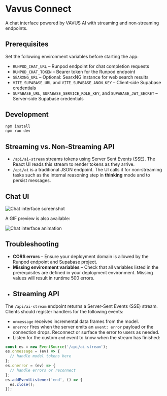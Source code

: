 # Vavus Connect

A chat interface powered by VAVUS AI with streaming and non‑streaming endpoints.

## Prerequisites

Set the following environment variables before starting the app:

- `RUNPOD_CHAT_URL` – Runpod endpoint for chat completion requests
- `RUNPOD_CHAT_TOKEN` – Bearer token for the Runpod endpoint
- `SEARXNG_URL` – Optional: SearxNG instance for web search results
- `VITE_SUPABASE_URL` and `VITE_SUPABASE_ANON_KEY` – Client‑side Supabase credentials
- `SUPABASE_URL`, `SUPABASE_SERVICE_ROLE_KEY`, and `SUPABASE_JWT_SECRET` – Server‑side Supabase credentials

## Development

```bash
npm install
npm run dev
```

## Streaming vs. Non‑Streaming API

- `/api/ai-stream` streams tokens using Server Sent Events (SSE). The React UI reads this stream to render tokens as they arrive.
- `/api/ai` is a traditional JSON endpoint. The UI calls it for non‑streaming tasks such as the internal reasoning step in **thinking** mode and to persist messages.

## Chat UI

![Chat interface screenshot](public/images/chat-interface.png)

A GIF preview is also available:

![Chat interface animation](public/images/chat-interface.gif)

## Troubleshooting

- **CORS errors** – Ensure your deployment domain is allowed by the Runpod endpoint and Supabase project.
- **Missing environment variables** – Check that all variables listed in the prerequisites are defined in your deployment environment. Missing values will result in runtime 500 errors.
- ## Streaming API

The `/api/ai-stream` endpoint returns a Server-Sent Events (SSE) stream.
Clients should register handlers for the following events:

- `onmessage` receives incremental data frames from the model.
- `onerror` fires when the server emits an `event: error` payload or the
  connection drops. Reconnect or surface the error to users as needed.
- Listen for the custom `end` event to know when the stream has finished:

```ts
const es = new EventSource('/api/ai-stream');
es.onmessage = (ev) => {
  // handle model tokens here
};
es.onerror = (ev) => {
  // handle errors or reconnect
};
es.addEventListener('end', () => {
  es.close();
});
```